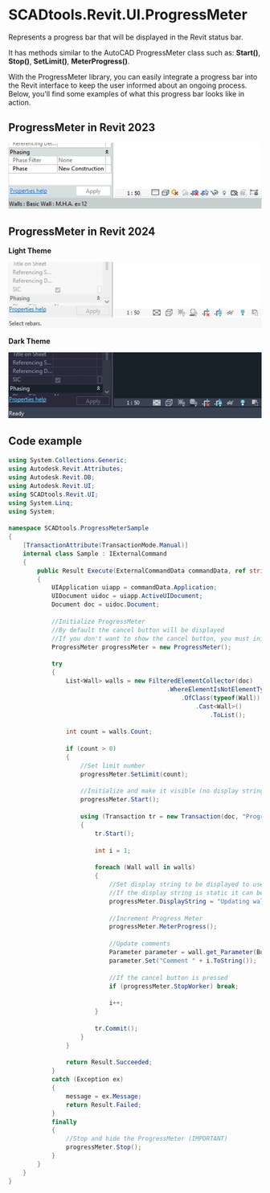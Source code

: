 # SCADtools.Revit.UI.ProgressMeter
Represents a progress bar that will be displayed in the Revit status bar.

It has methods similar to the AutoCAD ProgressMeter class such as: **Start()**, **Stop()**, **SetLimit()**, **MeterProgress()**.

With the ProgressMeter library, you can easily integrate a progress bar into the Revit interface to keep the user informed about an ongoing process. Below, you'll find some examples of what this progress bar looks like in action.

## ProgressMeter in Revit 2023
![ProgressMeter](./rvt2023/progressmeter.gif)

## ProgressMeter in Revit 2024
**Light Theme**

![ProgressMeter](./rvt2024/progressmeterlight.gif)

**Dark Theme**

![ProgressMeter](./rvt2024/progressmeterdark.gif)

## Code example
```c#
using System.Collections.Generic;
using Autodesk.Revit.Attributes;
using Autodesk.Revit.DB;
using Autodesk.Revit.UI;
using SCADtools.Revit.UI;
using System.Linq;
using System;

namespace SCADtools.ProgressMeterSample
{
    [TransactionAttribute(TransactionMode.Manual)]
    internal class Sample : IExternalCommand
    {
        public Result Execute(ExternalCommandData commandData, ref string message, ElementSet elements)
        {
            UIApplication uiapp = commandData.Application;
            UIDocument uidoc = uiapp.ActiveUIDocument;
            Document doc = uidoc.Document;

            //Initialize ProgressMeter
            //By default the cancel button will be displayed
            //If you don't want to show the cancel button, you must initialize it by passing false as an argument in the constructor
            ProgressMeter progressMeter = new ProgressMeter();

            try
            {
                List<Wall> walls = new FilteredElementCollector(doc)
                                            .WhereElementIsNotElementType()
                                                .OfClass(typeof(Wall))
                                                    .Cast<Wall>()
                                                        .ToList();

                int count = walls.Count;

                if (count > 0)
                {
                    //Set limit number
                    progressMeter.SetLimit(count);

                    //Initialize and make it visible (no display string)
                    progressMeter.Start();

                    using (Transaction tr = new Transaction(doc, "ProgressMeter - Updating Wall comments"))
                    {
                        tr.Start();

                        int i = 1;

                        foreach (Wall wall in walls)
                        {
                            //Set display string to be displayed to user
                            //If the display string is static it can be assigned in the Start() method of the ProgressMeter class
                            progressMeter.DisplayString = "Updating wall comments " + i.ToString() + " of " + count.ToString();

                            //Increment Progress Meter
                            progressMeter.MeterProgress();

                            //Update comments
                            Parameter parameter = wall.get_Parameter(BuiltInParameter.ALL_MODEL_INSTANCE_COMMENTS);
                            parameter.Set("Comment " + i.ToString());

                            //If the cancel button is pressed
                            if (progressMeter.StopWorker) break;

                            i++;
                        }

                        tr.Commit();
                    }
                }

                return Result.Succeeded;
            }
            catch (Exception ex)
            {
                message = ex.Message;
                return Result.Failed;
            }
            finally
            {
                //Stop and hide the ProgressMeter (IMPORTANT)
                progressMeter.Stop();
            }
        }
    }
}
```
